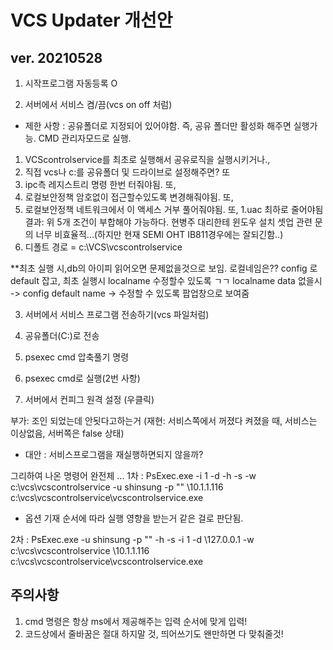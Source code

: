 # VCS Updater 개선안

## ver. 20210528

1. 시작프로그램 자동등록 O


2. 서버에서 서비스 켬/끔(vcs on off 처럼) 
- 제한 사항 : 공유폴더로 지정되어 있어야함. 즉, 공유 폴더만 활성화 해주면 실행가능.
CMD 관리자모드로 실행.
1. VCScontrolservice를 최초로 실행해서 공유로직을 실행시키거나.,
2. 직접 vcs나 c:를 공유폴더 및 드라이브로 설정해주면?
또
1. ipc측 레지스트리 명령 한번 터줘야됨.
또, 
1. 로컬보안정책 암호없이 접근할수있도록 변경해줘야됨.
또,
5. 로컬보안정책 네트워크에서 이 액세스 거부 풀어줘야됨.
    또,
    1.uac 최하로 줄어야됨
    결과: 위 5개 조건이 부합해야 가능하다. 현병주 대리한테 윈도우 설치 셋업 관련 문의
    너무 비효율적...(하지만 현재 SEMI OHT IB811경우에는 잘되긴함..)
6. 디폴트 경로 = c:\VCS\vcscontrolservice

**최초 실행 시,db의 아이피 읽어오면 문제없을것으로 보임. 로컬네임은?? config 로 default 잡고, 최초 실행시 localname 수정할수 있도록 ㄱㄱ
localname data 없을시 -> config default name -> 수정할 수 있도록 팝업창으로 보여줌




3. 서버에서 서비스 프로그램 전송하기(vcs 파일처럼) 
1. 공유폴더(C:\)로 전송
2. psexec cmd 압축풀기 명령
3. psexec cmd로 실행(2번 사항)




4. 서버에서 컨피그 원격 설정 (우클릭)

부가: 조인 되었는데 안됫다고하는거 (재현: 서비스쪽에서 꺼졌다 켜졌을 때, 서비스는 이상없음, 서버쪽은 false 상태)
- 대안 : 서비스프로그램을 재실행하면되지 않을까?

그리하여 나온 명령어 완전체 ...
1차 : PsExec.exe -i 1 -d -h -s -w c:\vcs\vcscontrolservice -u shinsung -p "" \\10.1.1.116 c:\vcs\vcscontrolservice\vcscontrolservice.exe

- 옵션 기재 순서에 따라 실행 영향을 받는거 같은 걸로 판단됨.

2차 : PsExec.exe -u shinsung -p "" -h -s -i 1 -d  \\127.0.0.1 -w c:\vcs\vcscontrolservice \\10.1.1.116 c:\vcs\vcscontrolservice\vcscontrolservice.exe



## 주의사항

1. cmd 명령은 항상 ms에서 제공해주는 입력 순서에 맞게 입력!
2. 코드상에서 줄바꿈은 절대 하지말 것, 띄어쓰기도 왠만하면 다 맞춰줄것!
